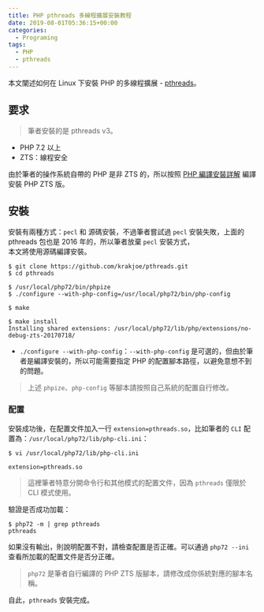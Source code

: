 ```yaml
---
title: PHP pthreads 多線程擴展安裝教程
date: 2019-08-01T05:36:15+00:00
categories:
  - Programing
tags:
  - PHP
  - pthreads
---
```


本文闡述如何在 Linux 下安裝 PHP 的多線程擴展 - [pthreads][1]。

<!--more-->

## 要求

> 筆者安裝的是 pthreads v3。

  * PHP 7.2 以上
  * ZTS：線程安全

由於筆者的操作系統自帶的 PHP 是非 ZTS 的，所以按照 [PHP 編譯安裝詳解][2] 編譯安裝 PHP ZTS 版。

## 安裝

安裝有兩種方式：`pecl` 和 源碼安裝，不過筆者嘗試過 `pecl` 安裝失敗，上面的 pthreads 包也是 2016 年的，所以筆者放棄 `pecl` 安裝方式，  
本文將使用源碼編譯安裝。

```shell
$ git clone https://github.com/krakjoe/pthreads.git
$ cd pthreads

$ /usr/local/php72/bin/phpize
$ ./configure --with-php-config=/usr/local/php72/bin/php-config

$ make

$ make install
Installing shared extensions: /usr/local/php72/lib/php/extensions/no-debug-zts-20170718/
```

  * `./configure --with-php-config`：`--with-php-config` 是可選的，但由於筆者是編譯安裝的，所以可能需要指定 PHP 的配置腳本路徑，以避免意想不到的問題。

> 上述 `phpize`、`php-config` 等腳本請按照自己系統的配置自行修改。

### 配置

安裝成功後，在配置文件加入一行 `extension=pthreads.so`，比如筆者的 `CLI` 配置為：`/usr/local/php72/lib/php-cli.ini`：

```shell
$ vi /usr/local/php72/lib/php-cli.ini
    
extension=pthreads.so
```

> 這裡筆者特意分開命令行和其他模式的配置文件，因為 `pthreads` 僅限於 CLI 模式使用。

驗證是否成功加載：

```shell
$ php72 -m | grep pthreads
pthreads
```

如果沒有輸出，則說明配置不對，請檢查配置是否正確。可以通過 `php72 --ini` 查看所加載的配置文件是否分正確。

> `php72` 是筆者自行編譯的 PHP ZTS 版腳本，請修改成你係統對應的腳本名稱。

自此，`pthreads` 安裝完成。

 [1]: http://php.net/manual/en/book.pthreads.php
 [2]: /posts/php/compilation
